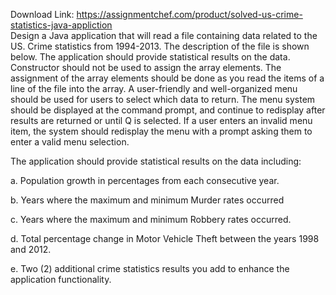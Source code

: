 Download Link: https://assignmentchef.com/product/solved-us-crime-statistics-java-appliction
<br>
Design a Java application that will read a file containing data related to the US. Crime statistics from 1994-2013. The description of the file is shown below. The application should provide statistical results on the data. Constructor should not be used to assign the array elements. The assignment of the array elements should be done as you read the items of a line of the file into the array. A user-friendly and well-organized menu should be used for users to select which data to return. The menu system should be displayed at the command prompt, and continue to redisplay after results are returned or until Q is selected. If a user enters an invalid menu item, the system should redisplay the menu with a prompt asking them to enter a valid menu selection.

The application should provide statistical results on the data including:

a. Population growth in percentages from each consecutive year.

b. Years where the maximum and minimum Murder rates occurred

c. Years where the maximum and minimum Robbery rates occurred.

d. Total percentage change in Motor Vehicle Theft between the years 1998 and 2012.

e. Two (2) additional crime statistics results you add to enhance the application functionality.


